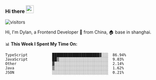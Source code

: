 ### Hi there <img src="https://media.giphy.com/media/hvRJCLFzcasrR4ia7z/giphy.gif" width="25px">

![visitors](https://visitor-badge.glitch.me/badge?page_id=dislfyer.dislfyer)

Hi, I'm Dylan, a Frontend Developer 🚀 from China, 🏠 base in shanghai.

📊 **This Week I Spent My Time On:**

<!--START_SECTION:waka-->

```text
TypeScript           █████████████████████▓░░░  86.94%
JavaScript           ██▒░░░░░░░░░░░░░░░░░░░░░░  9.03%
Other                ▓░░░░░░░░░░░░░░░░░░░░░░░░  2.14%
Java                 ▒░░░░░░░░░░░░░░░░░░░░░░░░  1.62%
JSON                 ░░░░░░░░░░░░░░░░░░░░░░░░░  0.21%
```

<!--END_SECTION:waka-->

<!--
**About Me:**
 -->
